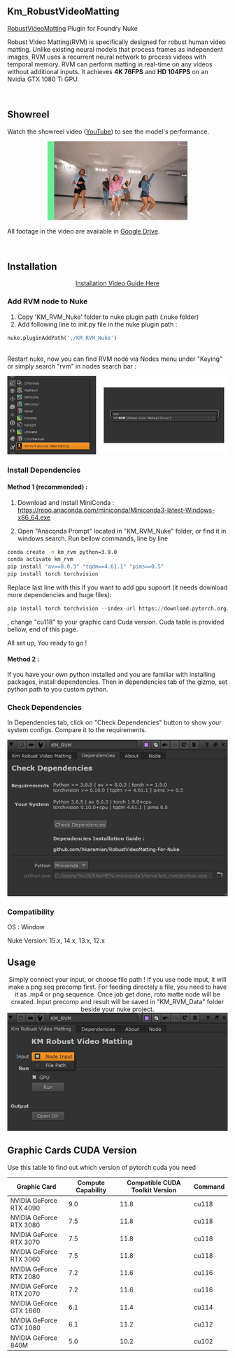 ## Km_RobustVideoMatting
<a href="https://github.com/PeterL1n/RobustVideoMatting" target="_blank">RobustVideoMatting</a> Plugin for Foundry Nuke

Robust Video Matting(RVM) is specifically designed for robust human video matting. Unlike existing neural models that process frames as independent images, RVM uses a recurrent neural network to process videos with temporal memory. RVM can perform matting in real-time on any videos without additional inputs. It achieves **4K 76FPS** and **HD 104FPS** on an Nvidia GTX 1080 Ti GPU.


<br>

## Showreel
Watch the showreel video ([YouTube](https://youtu.be/Jvzltozpbpk))  to see the model's performance. 

<p align="center">
    <a href="https://youtu.be/Jvzltozpbpk">
        <img src="documentation/images/showreel.gif">
    </a>
</p>

All footage in the video are available in [Google Drive](https://drive.google.com/drive/folders/1VFnWwuu-YXDKG-N6vcjK_nL7YZMFapMU?usp=sharing).

<br>


## Installation

<center>
<a href="https://vimeo.com/664873484" target="_blank">Installation Video Guide Here</a>
</center>


### Add RVM node to Nuke
1. Copy 'KM_RVM_Nuke' folder to nuke plugin path (.nuke folder)
2. Add following line to init.py file in the nuke plugin path :
```python
nuke.pluginAddPath('./KM_RVM_Nuke')
```
<br>
Restart nuke, now you can find RVM node via Nodes menu under "Keying" or simply search "rvm" in nodes search bar :
<p align="center">
<img src="documentation/images/menu.png">
 </p>

### Install Dependencies
#### Method 1 (recommended) :
1. Download and Install MiniConda : 
https://repo.anaconda.com/miniconda/Miniconda3-latest-Windows-x86_64.exe

2. Open "Anaconda Prompt" located in "KM_RVM_Nuke" folder, or find it in windows search.
Run bellow commands, line by line
```sh
conda create -n km_rvm python=3.9.0
conda activate km_rvm
pip install "av==8.0.3" "tqdm==4.61.1" "pims==0.5"
pip install torch torchvision
```
Replace last line with this if you want to add gpu supoort (it needs download more dependencies and huge files): 
```python
pip install torch torchvision --index-url https://download.pytorch.org/whl/cu118
```
, change "cu118" to your graphic card Cuda version. Cuda table is provided bellow, end of this page.  

All set up, You ready to go ! 



#### Method 2  :
If you have your own python installed and you are familiar with installing packages,  install dependencies. Then in dependencies tab of the gizmo, set python path to you custom python. 



### Check Dependencies
In Dependencies tab, click on "Check Dependencies" button to show your system configs. Compare it to the requirements.  
<p align="center">
 <img src="documentation/images/Dependencies_tab.jpg">
 </p>


### Compatibility
OS : Window

Nuke Version: 15.x, 14.x, 13.x, 12.x 


## Usage

<p align="center">
Simply connect your input, or choose file path ! 
If you use node input, it will make a png seq precomp first. 
For feeding directely a file, you need to have it as .mp4 or png sequence.
Once job get done, roto matte node will be created. Input precomp and result will be saved in "KM_RVM_Data" folder beside your nuke project. 

<img src="documentation/images/KM_RVM.jpg">


## Graphic Cards CUDA Version
Use this table to find out which version of pytorch cuda you need 

| Graphic Card | Compute Capability | Compatible CUDA Toolkit Version | Command
|---|---|---|---|
| NVIDIA GeForce RTX 4090 | 9.0 | 11.8 | cu118 |
| NVIDIA GeForce RTX 3080 | 7.5 | 11.8 | cu118 |
| NVIDIA GeForce RTX 3070 | 7.5 | 11.8 | cu118 |
| NVIDIA GeForce RTX 3060 | 7.5 | 11.8 | cu118 |
| NVIDIA GeForce RTX 2080 | 7.2 | 11.6 | cu116 |
| NVIDIA GeForce RTX 2070 | 7.2 | 11.6 | cu116 |
| NVIDIA GeForce GTX 1660 | 6.1 | 11.4 | cu114 |
| NVIDIA GeForce GTX 1080 | 6.1 | 11.2 | cu112 |
| NVIDIA GeForce 840M | 5.0 | 10.2 | cu102 |
 


